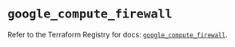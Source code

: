 # `google_compute_firewall`

Refer to the Terraform Registry for docs: [`google_compute_firewall`](https://registry.terraform.io/providers/hashicorp/google-beta/5.18.0/docs/resources/google_compute_firewall).
